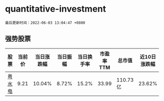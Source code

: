 # quantitative-investment

`最后更新时间：2022-06-03 13:04:47 +0800`

## 强势股票

|股票|当前价|当日涨跌幅|当日振幅|当日换手率|市盈率TTM|总市值|近10日涨跌幅|
|----|----|----|----|----|----|----|----|
|[粤水电](https://xueqiu.com/S/SZ002060)|9.21|10.04%|8.72%|15.2%|33.99|110.73亿|23.62%|
